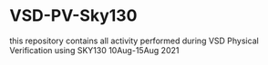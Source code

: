 # VSD-PV-Sky130
this repository contains all activity performed during VSD Physical Verification using SKY130 10Aug-15Aug 2021
